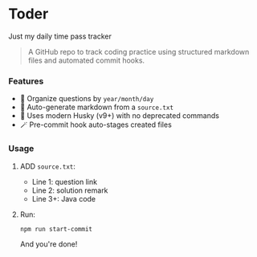 # Toder
Just my daily time pass tracker

> A GitHub repo to track coding practice using structured markdown files and automated commit hooks.

### Features

- 📌 Organize questions by `year/month/day`
- 🧹 Auto-generate markdown from a `source.txt`
- 🔐 Uses modern Husky (v9+) with no deprecated commands
- 🪄 Pre-commit hook auto-stages created files

### Usage

1. ADD `source.txt`:
   - Line 1: question link
   - Line 2: solution remark
   - Line 3+: Java code

2. Run:
   ```bash
   npm run start-commit
   ```
   And you're done!
